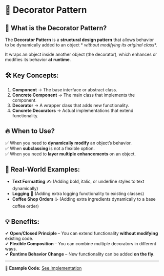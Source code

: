 # 🎨 Decorator Pattern

## 📌 What is the Decorator Pattern?

The **Decorator Pattern** is a **structural design pattern** that allows behavior to be dynamically added to an object *
*without modifying its original class**.

It wraps an object inside another object (the decorator), which enhances or modifies its behavior **at runtime**.

## 🛠️ Key Concepts:

1. **Component** → The base interface or abstract class.
2. **Concrete Component** → The main class that implements the component.
3. **Decorator** → A wrapper class that adds new functionality.
4. **Concrete Decorators** → Actual implementations that extend functionality.

## 🔥 When to Use?

✅ When you need to **dynamically modify** an object’s behavior.  
✅ When **subclassing** is not a flexible option.  
✅ When you need to **layer multiple enhancements** on an object.

## 🎯 Real-World Examples:

- **Text Formatting** ✍️ (Adding bold, italic, or underline styles to text dynamically)
- **Logging** 📜 (Adding extra logging functionality to existing classes)
- **Coffee Shop Orders** ☕ (Adding extra ingredients dynamically to a base coffee order)

## 💡 Benefits:

✔ **Open/Closed Principle** – You can extend functionality **without modifying** existing code.  
✔ **Flexible Composition** – You can combine multiple decorators in different ways.  
✔ **Runtime Behavior Change** – New functionality can be added **on the fly**.

---

🔗 **Example Code:** [See Implementation](./app.ts)
